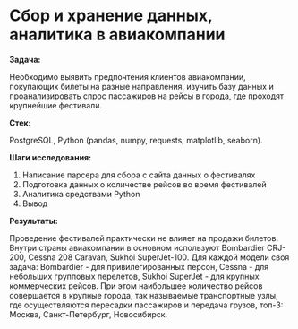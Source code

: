 # Сбор и хранение данных, аналитика в авиакомпании  

**Задача:**   

Необходимо выявить предпочтения клиентов авиакомпании, покупающих билеты на разные направления, изучить базу данных и проанализировать спрос пассажиров на рейсы в города, где проходят крупнейшие фестивали.  

**Стек:**    

PostgreSQL, Python (pandas, numpy, requests, matplotlib, seaborn).    

**Шаги исследования:**   

1.	Написание парсера для сбора с сайта данных о фестивалях  
2.	Подготовка данных о количестве рейсов во время фестивалей  
3.	Аналитика средствами Python  
4.	Вывод  

**Результаты:**  

Проведение фестивалей практически не влияет на продажи билетов. Внутри страны авиакомпании в основном используют Bombardier CRJ-200, Cessna 208 Caravan, Sukhoi SuperJet-100. Для каждой модели своя задача: Bombardier - для привилегированных персон, Cessna - для небольших групповых перелетов, Sukhoi SuperJet - для крупных коммерческих рейсов. При этом наибольшее количество рейсов совершается в крупные города, так называемые транспортные узлы, где осуществляются пересадки пассажиров и передача грузов, топ-3: Москва, Санкт-Петербург, Новосибирск.
